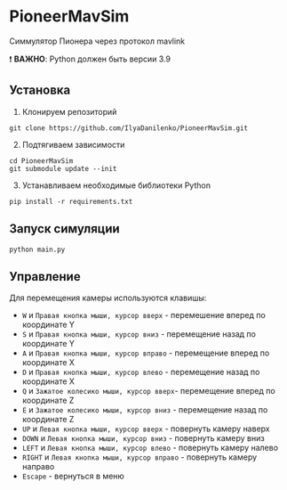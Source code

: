 # PioneerMavSim
Симмулятор Пионера через протокол mavlink

:heavy_exclamation_mark: __ВАЖНО__: Python должен быть версии 3.9

## Установка
1. Клонируем репозиторий
```
git clone https://github.com/IlyaDanilenko/PioneerMavSim.git
```
2. Подтягиваем зависимости
```
cd PioneerMavSim
git submodule update --init
```
3. Устанавливаем необходимые библиотеки Python
```
pip install -r requirements.txt
```

## Запуск симуляции
```
python main.py
```

## Управление
Для перемещения камеры используются клавишы:
* `W` и `Правая кнопка мыши, курсор вверх` - перемешение вперед по координате Y
* `S` и `Правая кнопка мыши, курсор вниз` - перемещение назад по координате Y
* `A` и `Правая кнопка мыши, курсор вправо` - перемещение вперед по координате X
* `D` и `Правая кнопка мыши, курсор влево` - перемещение назад по координате X
* `Q` и `Зажатое колесико мыши, курсор вверх`- перемещение вперед по координате Z
* `E` и `Зажатое колесико мыши, курсор вниз` - перемещение назад по координате Z
* `UP` и `Левая кнопка мыши, курсор вверх` - повернуть камеру наверх
* `DOWN` и `Левая кнопка мыши, курсор вниз` - повернуть камеру вниз
* `LEFT` и `Левая кнопка мыши, курсор влево` - повернуть камеру налево
* `RIGHT` и `Левая кнопка мыши, курсор вправо` - повернуть камеру направо
* `Escape` - вернуться в меню